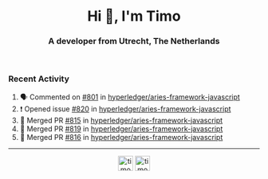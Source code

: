<h1 align="center">Hi 👋, I'm Timo</h1>
<h3 align="center">A developer from Utrecht, The Netherlands</h3>
<br/>
<!-- https://github.com/rahuldkjain/github-profile-readme-generator --!>

<!--  <p align="left"><img src="https://github-readme-stats.vercel.app/api?username=timoglastra&show_icons=true&count_private=true&" alt="timoglastra" /></p> --!>

<!--
Github language stats
<p align="left"><img src="https://github-readme-stats.vercel.app/api/top-langs/?username=timoglastra&layout=compact" alt="timoglastra" /><p>
-->

<!-- Codestats language stats -->
<!-- <p align="left"><img src="https://codestats-readme.vercel.app/api/top-langs/?username=timoglastra&layout=compact&language_count=12" alt="timoglastra" /><p>    --!>
  
<h3>Recent Activity</h3>

<!--START_SECTION:activity-->
1. 🗣 Commented on [#801](https://github.com/hyperledger/aries-framework-javascript/issues/801) in [hyperledger/aries-framework-javascript](https://github.com/hyperledger/aries-framework-javascript)
2. ❗️ Opened issue [#820](https://github.com/hyperledger/aries-framework-javascript/issues/820) in [hyperledger/aries-framework-javascript](https://github.com/hyperledger/aries-framework-javascript)
3. 🎉 Merged PR [#815](https://github.com/hyperledger/aries-framework-javascript/pull/815) in [hyperledger/aries-framework-javascript](https://github.com/hyperledger/aries-framework-javascript)
4. 🎉 Merged PR [#819](https://github.com/hyperledger/aries-framework-javascript/pull/819) in [hyperledger/aries-framework-javascript](https://github.com/hyperledger/aries-framework-javascript)
5. 🎉 Merged PR [#816](https://github.com/hyperledger/aries-framework-javascript/pull/816) in [hyperledger/aries-framework-javascript](https://github.com/hyperledger/aries-framework-javascript)
<!--END_SECTION:activity-->

---

<p align="center">
<a href="https://twitter.com/timoglastra" target="blank"><img align="center" src="https://cdn.jsdelivr.net/npm/simple-icons@3.0.1/icons/twitter.svg" alt="timoglastra" height="30" width="30" /></a>
<a href="https://linkedin.com/in/timoglastra" target="blank"><img align="center" src="https://cdn.jsdelivr.net/npm/simple-icons@3.0.1/icons/linkedin.svg" alt="timoglastra" height="30" width="30" /></a>
</p>



